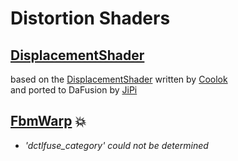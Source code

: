 
  <!--                                                             -->
  <!--           THIS IS AN AUTOMATICALLY GENERATED FILE           -->
  <!--                                                             -->
  <!--                  D O   N O T   E D I T ! ! !                -->
  <!--                                                             -->
  <!--  ALL CHANGES WILL BE OVERWRITTEN WITHOUT ANY FURTHER NOTICE -->
  <!--                                                             -->


  # Distortion Shaders

## **[DisplacementShader](DisplacementShader.md)**
based on the [DisplacementShader](https://www.shadertoy.com/view/MtBfR3) written by [Coolok](https://www.shadertoy.com/user/Coolok)<br />and ported to DaFusion by [JiPi](....//Site/Profiles/JiPi.md)

## **[FbmWarp](FbmWarp.md)** :boom:
- *'dctlfuse_category' could not be determined*

